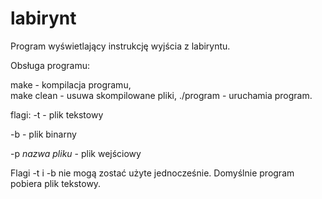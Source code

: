 # labirynt
Program wyświetlający instrukcję wyjścia z labiryntu.

Obsługa programu:

make - kompilacja programu,  
make clean - usuwa skompilowane pliki, 
./program - uruchamia program.

flagi:
-t - plik tekstowy

-b - plik binarny

-p *nazwa pliku* - plik wejściowy

Flagi -t i -b nie mogą zostać użyte jednocześnie. Domyślnie program pobiera plik tekstowy.
